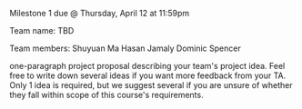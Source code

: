 Milestone 1 due @ Thursday, April 12 at 11:59pm

Team name:  TBD

Team members:
    Shuyuan Ma
    Hasan Jamaly
    Dominic Spencer

one-paragraph project proposal describing your team's project idea.
Feel free to write down several ideas if you want more feedback from your TA. Only 1 idea is required, but we suggest several if you are unsure of whether they fall within scope of this course's requirements.
